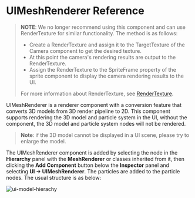 # UIMeshRenderer Reference

> **NOTE**: We no longer recommend using this component and can use RenderTexture for similar functionality.
The method is as follows:
> - Create a RenderTexture and assign it to the TargetTexture of the Camera component to get the desired texture.
> - At this point the camera's rendering results are output to the RenderTexture.
> - Assign the RenderTexture to the SpriteFrame property of the sprite component to display the camera rendering results to the UI.
>
> For more information about RenderTexture, see [RenderTexture](../../../asset/render-texture.md).

UIMeshRenderer is a renderer component with a conversion feature that converts 3D models from 3D render pipeline to 2D. This component supports rendering the 3D model and particle system in the UI, without the component, the 3D model and particle system nodes will not be rendered.

> **Note**: if the 3D model cannot be displayed in a UI scene, please try to enlarge the model.

The UIMeshRenderer component is added by selecting the node in the __Hierarchy__ panel with the __MeshRenderer__ or classes inherited from it, then clicking the __Add Component__ button below the __Inspector__ panel and selecting __UI -> UIMeshRenderer__. The particles are added to the particle nodes. The usual structure is as below:

![ui-model-hierachy](uimodel/ui-model-hierarchy.png)

